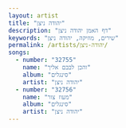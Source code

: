 ```yaml
---
layout: artist
title: "יהודה ניצן"
description: "דף האמן יהודה ניצן"
keywords: "שירים, מוזיקה, יהודה ניצן"
permalink: /artists/יהודה-ניצן/
songs:
  - number: "32755"
    name: "והכן לבבם אליך"
    album: "סינגלים"
    artist: "יהודה ניצן"
  - number: "32756"
    name: "מעוז צור"
    album: "סינגלים"
    artist: "יהודה ניצן"
---
```

